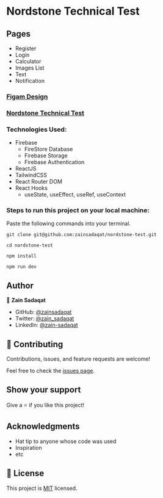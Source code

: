 # Nordstone Technical Test

## Pages

- Register
- Login
- Calculator
- Images List
- Text
- Notification

### [Figam Design](https://www.figma.com/file/4vKVEJtWjWQQn99kpGDmEq/Nordstone-Technical-Test?node-id=0%3A1)

### [Nordstone Technical Test]()

### Technologies Used:

- Firebase
  - FireStore Database
  - Firebase Storage
  - Firebase Authentication
- ReactJS
- TailwindCSS
- React Router DOM
- React Hooks
  - useState, useEffect, useRef, useContext

### Steps to run this project on your local machine:

Paste the following commands into your terminal.

```
git clone git@github.com:zainsadaqat/nordstone-test.git
```

```
cd nordstone-test
```

```
npm install
```

```
npm run dev
```

## Author

👤 **Zain Sadaqat**

- GitHub: [@zainsadaqat](https://github.com/zainsadaqat)
- Twitter: [@zain_sadaqat](https://twitter.com/zain_sadaqat)
- LinkedIn: [@zain-sadaqat](https://linkedin.com/in/zain-sadaqat)

## 🤝 Contributing

Contributions, issues, and feature requests are welcome!

Feel free to check the [issues page](../../issues/).

## Show your support

Give a ⭐️ if you like this project!

## Acknowledgments

- Hat tip to anyone whose code was used
- Inspiration
- etc

## 📝 License

This project is [MIT](./MIT.md) licensed.
